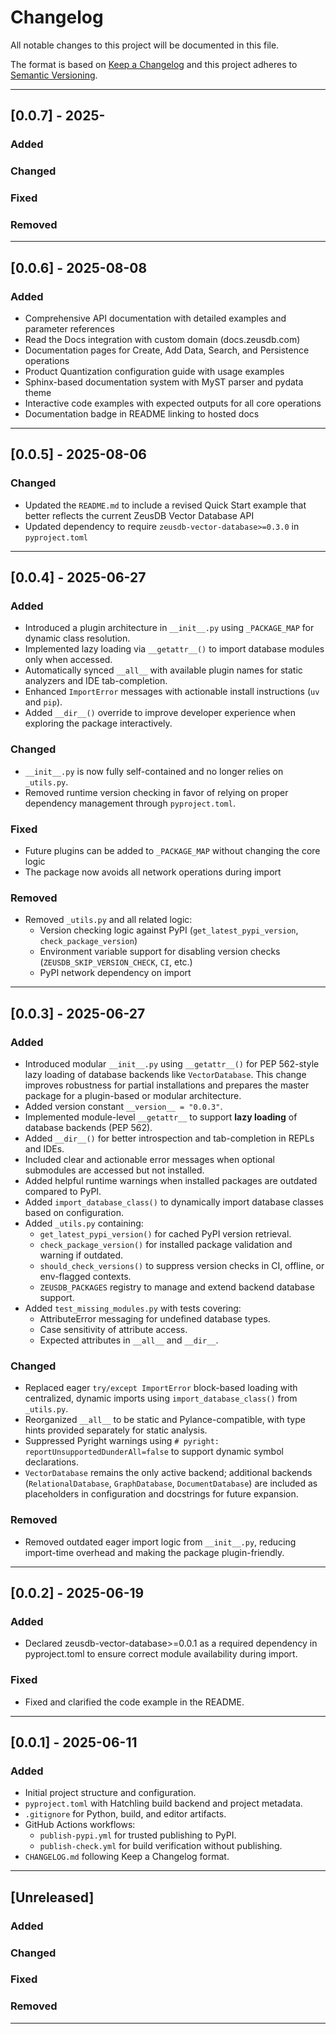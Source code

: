 # Changelog

All notable changes to this project will be documented in this file.

The format is based on [Keep a Changelog](https://keepachangelog.com/en/1.0.0/)
and this project adheres to [Semantic Versioning](https://semver.org/spec/v2.0.0.html).

---

## [0.0.7] - 2025-

### Added
<!-- Add new features here -->

### Changed
<!-- Add changed behavior here -->

### Fixed
<!-- Add bug fixes here -->

### Removed
<!-- Add removals/deprecations here -->

---

## [0.0.6] - 2025-08-08

### Added
- Comprehensive API documentation with detailed examples and parameter references
- Read the Docs integration with custom domain (docs.zeusdb.com)
- Documentation pages for Create, Add Data, Search, and Persistence operations
- Product Quantization configuration guide with usage examples
- Sphinx-based documentation system with MyST parser and pydata theme
- Interactive code examples with expected outputs for all core operations
- Documentation badge in README linking to hosted docs

---

## [0.0.5] - 2025-08-06

### Changed
- Updated the `README.md` to include a revised Quick Start example that better reflects the current ZeusDB Vector Database API
- Updated dependency to require `zeusdb-vector-database>=0.3.0` in `pyproject.toml`

---

## [0.0.4] - 2025-06-27

### Added
- Introduced a plugin architecture in `__init__.py` using `_PACKAGE_MAP` for dynamic class resolution.
- Implemented lazy loading via `__getattr__()` to import database modules only when accessed.
- Automatically synced `__all__` with available plugin names for static analyzers and IDE tab-completion.
- Enhanced `ImportError` messages with actionable install instructions (`uv` and `pip`).
- Added `__dir__()` override to improve developer experience when exploring the package interactively.

### Changed
- `__init__.py` is now fully self-contained and no longer relies on `_utils.py`.
- Removed runtime version checking in favor of relying on proper dependency management through `pyproject.toml`.

### Fixed
- Future plugins can be added to `_PACKAGE_MAP` without changing the core logic
- The package now avoids all network operations during import

### Removed
- Removed `_utils.py` and all related logic:
  - Version checking logic against PyPI (`get_latest_pypi_version`, `check_package_version`)
  - Environment variable support for disabling version checks (`ZEUSDB_SKIP_VERSION_CHECK`, `CI`, etc.)
  - PyPI network dependency on import

---

## [0.0.3] - 2025-06-27

### Added
- Introduced modular `__init__.py` using `__getattr__()` for PEP 562-style lazy loading of database backends like `VectorDatabase`. This change improves robustness for partial installations and prepares the master package for a plugin-based or modular architecture.
- Added version constant `__version__ = "0.0.3"`.
- Implemented module-level `__getattr__` to support **lazy loading** of database backends (PEP 562).
- Added `__dir__()` for better introspection and tab-completion in REPLs and IDEs.
- Included clear and actionable error messages when optional submodules are accessed but not installed.
- Added helpful runtime warnings when installed packages are outdated compared to PyPI.
- Added `import_database_class()` to dynamically import database classes based on configuration.
- Added `_utils.py` containing:
  - `get_latest_pypi_version()` for cached PyPI version retrieval.
  - `check_package_version()` for installed package validation and warning if outdated.
  - `should_check_versions()` to suppress version checks in CI, offline, or env-flagged contexts.
  - `ZEUSDB_PACKAGES` registry to manage and extend backend database support.
- Added `test_missing_modules.py` with tests covering:
  - AttributeError messaging for undefined database types.
  - Case sensitivity of attribute access.
  - Expected attributes in `__all__` and `__dir__`.

### Changed
- Replaced eager `try/except ImportError` block-based loading with centralized, dynamic imports using `import_database_class()` from `_utils.py`.
- Reorganized `__all__` to be static and Pylance-compatible, with type hints provided separately for static analysis.
- Suppressed Pyright warnings using `# pyright: reportUnsupportedDunderAll=false` to support dynamic symbol declarations.
- `VectorDatabase` remains the only active backend; additional backends (`RelationalDatabase`, `GraphDatabase`, `DocumentDatabase`) are included as placeholders in configuration and docstrings for future expansion.

### Removed
- Removed outdated eager import logic from `__init__.py`, reducing import-time overhead and making the package plugin-friendly.

---

## [0.0.2] - 2025-06-19

### Added
- Declared zeusdb-vector-database>=0.0.1 as a required dependency in pyproject.toml to ensure correct module availability during import.

### Fixed
- Fixed and clarified the code example in the README.

---

## [0.0.1] - 2025-06-11

### Added
- Initial project structure and configuration.
- `pyproject.toml` with Hatchling build backend and project metadata.
- `.gitignore` for Python, build, and editor artifacts.
- GitHub Actions workflows:
  - `publish-pypi.yml` for trusted publishing to PyPI.
  - `publish-check.yml` for build verification without publishing.
- `CHANGELOG.md` following Keep a Changelog format.

---

## [Unreleased]

### Added
<!-- Add new features here -->

### Changed
<!-- Add changed behavior here -->

### Fixed
<!-- Add bug fixes here -->

### Removed
<!-- Add removals/deprecations here -->

---